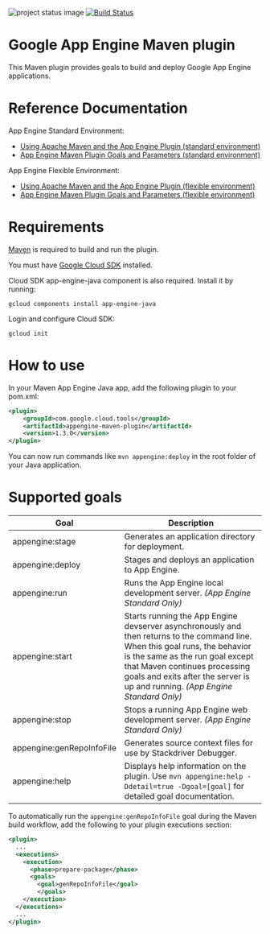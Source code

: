 ![project status image](https://img.shields.io/badge/stability-stable-brightgreen.svg)
[![Build Status](http://travis-ci.org/GoogleCloudPlatform/app-maven-plugin.svg)](http://travis-ci.org/GoogleCloudPlatform/app-maven-plugin)
# Google App Engine Maven plugin

This Maven plugin provides goals to build and deploy Google App Engine applications.

# Reference Documentation

App Engine Standard Environment:
* [Using Apache Maven and the App Engine Plugin (standard environment)](https://cloud.google.com/appengine/docs/java/tools/using-maven)
* [App Engine Maven Plugin Goals and Parameters (standard environment)](https://cloud.google.com/appengine/docs/java/tools/maven-reference)

App Engine Flexible Environment:
* [Using Apache Maven and the App Engine Plugin (flexible environment)](https://cloud.google.com/appengine/docs/flexible/java/using-maven)
* [App Engine Maven Plugin Goals and Parameters (flexible environment)](https://cloud.google.com/appengine/docs/flexible/java/maven-reference)

# Requirements

[Maven](http://maven.apache.org/) is required to build and run the plugin.

You must have [Google Cloud SDK](https://cloud.google.com/sdk/) installed.

Cloud SDK app-engine-java component is also required. Install it by running:

    gcloud components install app-engine-java

Login and configure Cloud SDK:

    gcloud init

# How to use

In your Maven App Engine Java app, add the following plugin to your pom.xml:

```XML
<plugin>
    <groupId>com.google.cloud.tools</groupId>
    <artifactId>appengine-maven-plugin</artifactId>
    <version>1.3.0</version>
</plugin>
```

You can now run commands like `mvn appengine:deploy` in the root folder of your Java application.

# Supported goals

Goal | Description
--- | ---
appengine:stage|Generates an application directory for deployment.
appengine:deploy|Stages and deploys an application to App Engine.
appengine:run|Runs the App Engine local development server. *(App Engine Standard Only)*
appengine:start|Starts running the App Engine devserver asynchronously and then returns to the command line. When this goal runs, the behavior is the same as the run goal except that Maven continues processing goals and exits after the server is up and running. *(App Engine Standard Only)*
appengine:stop|Stops a running App Engine web development server. *(App Engine Standard Only)*
appengine:genRepoInfoFile|Generates source context files for use by Stackdriver Debugger.
appengine:help|Displays help information on the plugin. Use `mvn appengine:help -Ddetail=true -Dgoal=[goal]` for detailed goal documentation.

To automatically run the `appengine:genRepoInfoFile` goal during the Maven build workflow, add the following to your plugin executions section:

```XML
<plugin>
  ...
  <executions>
    <execution>
      <phase>prepare-package</phase>
      <goals>
        <goal>genRepoInfoFile</goal>
        </goals>
    </execution>
  </executions>
  ...
</plugin>
```
